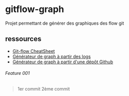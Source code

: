 # gitflow-graph
Projet permettant de générer des graphiques des flow git

## ressources
- [Git-flow CheatSheet](https://danielkummer.github.io/git-flow-cheatsheet/ "Git-flow CheatSheet")
- [Générateur de graph à partir des logs](http://bit-booster.com/graph.html "Générateur de graph à partir des logs")
- [Générateur de graph à partir d'une dépôt Github](http://beta.gitflowchart.com/ "Générateur de graph à partir d'une dépôt Github")

###### Feature 001
> 1er commit
> 2ème commit